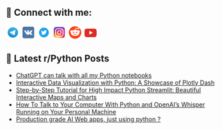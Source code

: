 ## 🔎 Connect with me:
[<img src="https://github.com/bullbesh/bullbesh/blob/main/images/Telegram.png" width="32" height="32" />](https://t.me/bullbesh)
[<img src="https://github.com/bullbesh/bullbesh/blob/main/images/VK.png" width="32" height="32" />](https://vk.com/bullbesh)
[<img src="https://github.com/bullbesh/bullbesh/blob/main/images/Twitter.png" width="32" height="32" />](https://twitter.com/bullbesh1)
[<img src="https://github.com/bullbesh/bullbesh/blob/main/images/Instagram.png" width="32" height="32" />](https://www.instagram.com/bullbesh)
[<img src="https://github.com/bullbesh/bullbesh/blob/main/images/Reddit.png" width="32" height="32" />](https://www.reddit.com/user/bullbesh)
[<img src="https://github.com/bullbesh/bullbesh/blob/main/images/YouTube.png" width="32" height="32" />](https://www.youtube.com/channel/UCtfjRs6uzgq5mfm8S06WTcg)

## 📕 Latest r/Python Posts
<!-- BLOG-POST-LIST:START -->
- [ChatGPT can talk with all my Python notebooks](https://www.reddit.com/r/Python/comments/1csjhge/chatgpt_can_talk_with_all_my_python_notebooks/)
- [Interactive Data Visualization with Python: A Showcase of Plotly Dash](https://www.reddit.com/r/Python/comments/1csjh1d/interactive_data_visualization_with_python_a/)
- [Step-by-Step Tutorial for High Impact Python Streamlit: Beautiful Interactive Maps and Charts](https://www.reddit.com/r/Python/comments/1csirwm/stepbystep_tutorial_for_high_impact_python/)
- [How To Talk to Your Computer With Python and OpenAI’s Whisper Running on Your Personal Machine](https://www.reddit.com/r/Python/comments/1cshdzu/how_to_talk_to_your_computer_with_python_and/)
- [Production grade AI Web apps, just using python ?](https://www.reddit.com/r/Python/comments/1csfimo/production_grade_ai_web_apps_just_using_python/)
<!-- BLOG-POST-LIST:END -->
